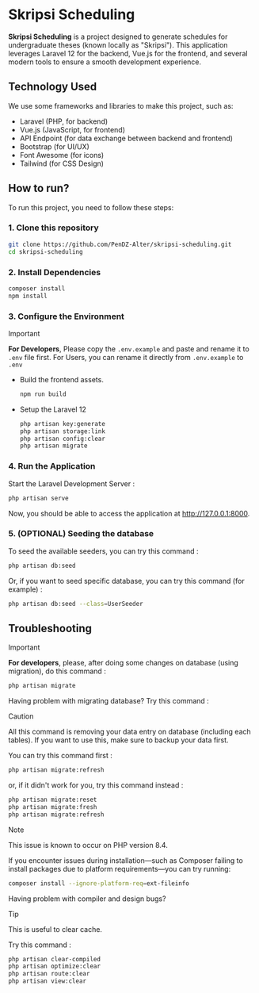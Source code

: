 # Skripsi Scheduling
**Skripsi Scheduling** is a project designed to generate schedules for undergraduate theses (known locally as "Skripsi"). This application leverages Laravel 12 for the backend, Vue.js for the frontend, and several modern tools to ensure a smooth development experience.

## Technology Used

We use some frameworks and libraries to make this project, such as:
- Laravel (PHP, for backend)
- Vue.js (JavaScript, for frontend)
- API Endpoint (for data exchange between backend and frontend)
- Bootstrap (for UI/UX)
- Font Awesome (for icons)
- Tailwind (for CSS Design)


## How to run?

To run this project, you need to follow these steps:

### 1. Clone this repository

```bash
git clone https://github.com/PenDZ-Alter/skripsi-scheduling.git
cd skripsi-scheduling
```

### 2. Install Dependencies

```bash
composer install
npm install
```

### 3. Configure the Environment

> [!IMPORTANT] 
> **For Developers**, Please copy the `.env.example` and paste and rename it to `.env` file first.
> For Users, you can rename it directly from `.env.example` to `.env`

- Build the frontend assets.

    ```bash
    npm run build
    ```

- Setup the Laravel 12

    ```bash
    php artisan key:generate
    php artisan storage:link
    php artisan config:clear
    php artisan migrate
    ```

### 4. Run the Application

Start the Laravel Development Server :

```bash
php artisan serve
```

Now, you should be able to access the application at http://127.0.0.1:8000.

### 5. **(OPTIONAL)** Seeding the database

To seed the available seeders, you can try this command : 
```bash
php artisan db:seed
```

Or, if you want to seed specific database, you can try this command (for example) : 
```bash
php artisan db:seed --class=UserSeeder
```

## Troubleshooting

> [!IMPORTANT]
> **For developers**, please, after doing some changes on database (using migration), do this command : 
```bash
php artisan migrate
```

Having problem with migrating database?
Try this command : 

> [!CAUTION]
> All this command is removing your data entry on database (including each tables).
> If you want to use this, make sure to backup your data first.

You can try this command first : 
```bash
php artisan migrate:refresh
```

or, if it didn't work for you, try this command instead : 
```bash
php artisan migrate:reset
php artisan migrate:fresh
php artisan migrate:refresh
```

> [!NOTE]
> This issue is known to occur on PHP version 8.4.

If you encounter issues during installation—such as Composer failing to install packages due to platform requirements—you can try running:

```bash
composer install --ignore-platform-req=ext-fileinfo
```

Having problem with compiler and design bugs?

> [!TIP]
> This is useful to clear cache.

Try this command : 
```bash
php artisan clear-compiled
php artisan optimize:clear
php artisan route:clear
php artisan view:clear
```